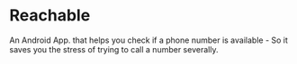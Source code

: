 # Reachable
An Android App. that helps you check if a phone number is available - So it saves you the stress of trying to call a number severally.
